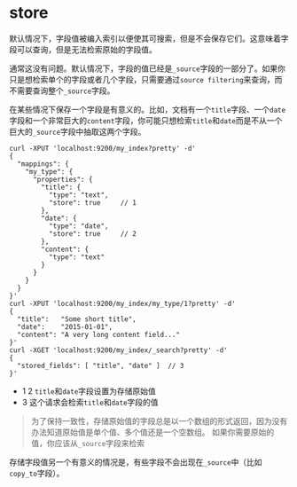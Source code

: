 # store

默认情况下，字段值被编入索引以便使其可搜索，但是不会保存它们。这意味着字段可以查询，但是无法检索原始的字段值。

通常这没有问题。默认情况下，字段的值已经是`_source`字段的一部分了。如果你只是想检索单个的字段或者几个字段，只需要通过`source filtering`来查询，而不需要查询整个`_source`字段。

在某些情况下保存一个字段是有意义的。比如，文档有一个`title`字段、一个`date`字段和一个非常巨大的`content`字段，你可能只想检索`title`和`date`而是不从一个巨大的`_source`字段中抽取这两个字段。

```
curl -XPUT 'localhost:9200/my_index?pretty' -d'
{
  "mappings": {
    "my_type": {
      "properties": {
        "title": {
          "type": "text",
          "store": true     // 1
        },
        "date": {
          "type": "date",
          "store": true     // 2
        },
        "content": {
          "type": "text"
        }
      }
    }
  }
}'
curl -XPUT 'localhost:9200/my_index/my_type/1?pretty' -d'
{
  "title":   "Some short title",
  "date":    "2015-01-01",
  "content": "A very long content field..."
}'
curl -XGET 'localhost:9200/my_index/_search?pretty' -d'
{
  "stored_fields": [ "title", "date" ]  // 3
}'
```

- 1 2 `title`和`date`字段设置为存储原始值
- 3 这个请求会检索`title`和`date`字段的值

> 为了保持一致性，存储原始值的字段总是以一个数组的形式返回，因为没有办法知道原始值是单个值、多个值还是一个空数组。
> 如果你需要原始的值，你应该从`_source`字段来检索

存储字段值另一个有意义的情况是，有些字段不会出现在`_source`中（比如`copy_to`字段）。
